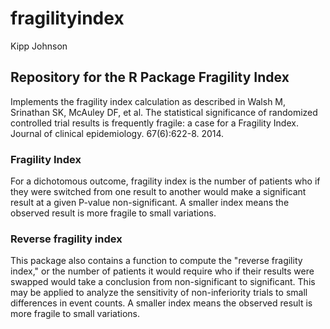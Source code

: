 # fragilityindex
Kipp Johnson

## Repository for the R Package Fragility Index

Implements the fragility index calculation as described in Walsh M, Srinathan SK, McAuley DF, et al. The statistical significance of randomized controlled trial results is frequently fragile: a case for a Fragility Index. Journal of clinical epidemiology. 67(6):622-8. 2014.

### Fragility Index

For a dichotomous outcome, fragility index is the number of patients who if they were switched from one result to another would make a significant result at a given P-value non-significant. A smaller index means the observed result is more fragile to small variations.

### Reverse fragility index

This package also contains a function to compute the "reverse fragility index," or the number of patients it would require who if their results were swapped would take a conclusion from non-significant to significant. This may be applied to analyze the sensitivity of non-inferiority trials to small differences in event counts. A smaller index means the observed result is more fragile to small variations.
